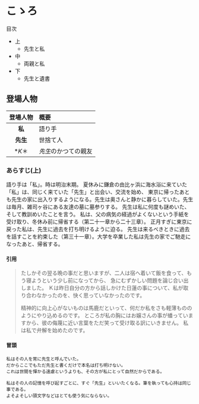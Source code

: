 # こゝろ

目次

* 上
    * 先生と私
* 中
    * 両親と私
* 下
    * 先生と遺書

## 登場人物

|登場人物|概要|
|:-----:|:--|
|**私**|語り手|
|**先生**|世捨て人|
|**K*＊|*先生*のかつての親友|

### あらすじ(上)

語り手は「私」。時は明治末期。
夏休みに鎌倉の由比ヶ浜に海水浴に来ていた「私」は、同じく来ていた「先生」と出会い、交流を始め、
東京に帰ったあとも先生の家に出入りするようになる。先生は奥さんと静かに暮らしていた。先生は毎月、雑司ヶ谷にある友達の墓に墓参りする。
先生は私に何度も謎めいた、そして教訓めいたことを言う。
私は、父の病気の経過がよくないという手紙を受け取り、冬休み前に帰省する（第二十一章から二十三章）。
正月すぎに東京に戻った私は、先生に過去を打ち明けるように迫る。
先生は来るべきときに過去を話すことを約束した（第三十一章）。大学を卒業した私は先生の家でご馳走になったあと、帰省する。

#### 引用

> たしかその翌る晩の事だと思いますが、二人は宿へ着いて飯を食って、もう寝ようという少し前になってから、
> 急にむずかしい問題を論じ合い出しました。
> Ｋは昨日自分の方から話しかけた日蓮の事について、私が取り合わなかったのを、快く思っていなかったのです。
>
> 精神的に向上心がないものは馬鹿だといって、何だか私をさも軽薄もののようにやり込めるのです。
> ところが私の胸にはお嬢さんの事が蟠っていますから、彼の侮蔑に近い言葉をただ笑って受け取る訳にいきません。
> 私は私で弁解を始めたのです。

#### 冒頭

```text
私はその人を常に先生と呼んでいた。
だからここでもただ先生と書くだけで本名は打ち明けない。
これは世間を憚かる遠慮というよりも、その方が私にとって自然だからである。

私はその人の記憶を呼び起すごとに、すぐ「先生」といいたくなる。筆を執っても心持は同じ事である。
よそよそしい頭文字などはとても使う気にならない。
```